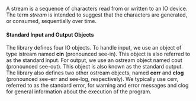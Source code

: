 A stream is a sequence of characters read from or written to an IO device. The term _stream_ is intended to suggest that the characters are generated, or consumed, sequentially over time.

#### Standard Input and Output Objects

The library defines four IO objects. To handle input, we use an object of type istream named **cin** (pronounced see-in). This object is also referred to as the standard input. For output, we use an ostream object named cout (pronounced see-out). This object is also known as the standard output. The library also defines two other ostream objects, named **cerr** and **clog** (pronounced see-err and see-log, respectively). We typically use cerr, referred to as the standard error, for warning and error messages and clog for general information about the execution of the program.